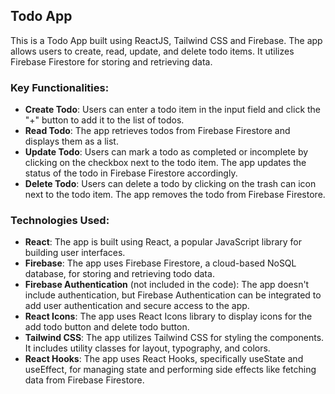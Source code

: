 ## Todo App

This is a Todo App built using ReactJS, Tailwind CSS and Firebase. The app allows users to create, read, update, and delete todo items. It utilizes Firebase Firestore for storing and retrieving data.

### Key Functionalities:

- **Create Todo**: Users can enter a todo item in the input field and click the "+" button to add it to the list of todos.
- **Read Todo**: The app retrieves todos from Firebase Firestore and displays them as a list.
- **Update Todo**: Users can mark a todo as completed or incomplete by clicking on the checkbox next to the todo item. The app updates the status of the todo in Firebase Firestore accordingly.
- **Delete Todo**: Users can delete a todo by clicking on the trash can icon next to the todo item. The app removes the todo from Firebase Firestore.

### Technologies Used:

- **React**: The app is built using React, a popular JavaScript library for building user interfaces.
- **Firebase**: The app uses Firebase Firestore, a cloud-based NoSQL database, for storing and retrieving todo data.
- **Firebase Authentication** (not included in the code): The app doesn't include authentication, but Firebase Authentication can be integrated to add user authentication and secure access to the app.
- **React Icons**: The app uses React Icons library to display icons for the add todo button and delete todo button.
- **Tailwind CSS**: The app utilizes Tailwind CSS for styling the components. It includes utility classes for layout, typography, and colors.
- **React Hooks**: The app uses React Hooks, specifically useState and useEffect, for managing state and performing side effects like fetching data from Firebase Firestore.

